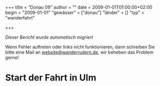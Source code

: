 +++
title = "Donau 09"
author = ""
date = 2009-01-01T01:00:00+02:00
begin = "2009-01-01"
"gewässer" = ["donau"]
"länder" = []
"typ" = "wanderfahrt"

+++


*Dieser Bericht wurde automatisch migriert*

Wenn Fehler auftreten oder links nicht funktionieren, dann schreiben Sie bitte eine Mail an website@wanderrudern.de, wir beheben das Problem gerne!



# Start der Fahrt in Ulm


